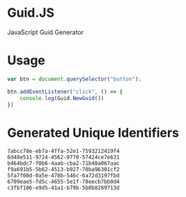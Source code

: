 # Guid.JS

JavaScript Guid Generator

# Usage

```javascript
var btn = document.querySelector("button");

btn.addEventListener("click", () => {
	console.log(Guid.NewGuid())
})
```

# Generated Unique Identifiers

```text
7abcc78e-eb7a-4ffa-52e1-7593212419f4
6d48e511-9724-4562-9770-57424ce7e631
b464bdc7-f0b6-4aab-cba2-71b48a067aac
f9a691b5-5b62-4513-b927-70ba96301cf2
5fa7f00d-0a5e-478b-546c-6a72d3197fbd
6709eae5-fd5c-4655-5e1f-78eecb7bb0d4
c3fbf106-e9d5-41a1-b79b-5b8b8289713d
```
